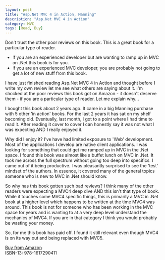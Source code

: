 ```yaml
---
layout: post
title: "Asp.Net MVC 4 in Action, Manning"
description: "Asp.Net MVC 4 in Action"
category: MVC
tags: [Read, Buy]
---
```


Don't trust the other poor reviews on this book. This is a great book for a particular type of reader. 

- If you are an experienced developer but are wanting to ramp up in MVC on .Net this book is for you. 
- If you are an experienced MVC developer, you are probably not going to get a lot of new stuff from this book.  

I have just finished reading Asp.Net MVC 4 in Action and thought before I write my own review let me see what others are saying about it. I'm shocked at the poor reviews this book got on Amazon - it doesn't deserve them - if you are a particular type of reader. Let me explain why...

I bought this book about 2 years ago. It came in a big Manning purchase with 5 other 'in action' books. For the last 2 years it has sat on my shelf becoming old. Eventually, last month, I got to a point where I had time to read it. After reading it cover to cover I can honestly say it was not what I was expecting AND I really enjoyed it.

Why did I enjoy it? I've have had limited exposure to 'Web' development. Most of the applications I develop are native client applications. I was looking for something that could get me ramped up in MVC in the .Net space. I found this book was almost like a buffet lunch on MVC in .Net. It took me across the full spectrum without going too deep into specifics. I came out of it being productive.  I was pleasantly surprised to see the 'test' mindset of the authors. In essence, it covered many of the general topics someone who is new to MVC in .Net should know. 

So why has this book gotten such bad reviews? I think many of the other readers were expecting a MVC4 deep dive AND this isn't that type of book. While it touches some MVC4 specific things, this is primarily a MVC in .Net book at a higher level which happens to be written at the time MVC4 was around. This book is not for someone who has been working in the MVC space for years and is wanting to at a very deep level understand the mechanics of MVC4. If you are in that category I think you would probably be wasting your money.

So, for me this book has paid off. I found it still relevant even though MVC4 is on its way out and being replaced with MVC5. 

[Buy from Amazon](http://www.amazon.com/ASP-NET-MVC-Action-Jeffrey-Palermo/dp/1617290416)  
ISBN-13: 978-1617290411


